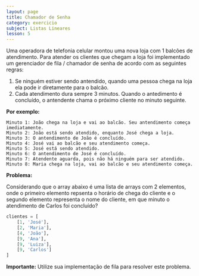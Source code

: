 ```yaml
---
layout: page
title: Chamador de Senha
category: exercicio
subject: Listas Lineares
lesson: 5
---
```



Uma operadora de telefonia celular montou uma nova loja com 1 balcões de atendimento.
Para atender os clientes que chegam a loja foi implementado um gerenciador de fila / chamador de senha de acordo com as seguintes regras:

1. Se ninguém estiver sendo antendido, quando uma pessoa chega na loja ela pode ir diretamente para o balcão.
1. Cada atendimento dura sempre 3 minutos. Quando o antedimento é concluído, o antendente chama o próximo cliente no minuto seguinte.

**Por exemplo:**
```
Minuto 1: João chega na loja e vai ao balcão. Seu antendimento começa imediatamente.
Minuto 2: João está sendo atendido, enquanto José chega a loja.
Minuto 3: O antendimento de João é concluído.
Minuto 4: José vai ao balcão e seu atendimento começa.
Minuto 5: José está sendo atendido.
Minuto 6: O antendimento de José é concluído.
Minuto 7: Atendente aguarda, pois não há ninguém para ser atendido.
Minuto 8: Maria chega na loja, vai ao balcão e seu atendimento começa.
```

**Problema:**

Considerando que o array abaixo é uma lista de arrays com 2 elementos, onde o primeiro elemento repsenta o horário de chega do cliente e o segundo elemento representa o nome do cliente, em que minuto o atendimento de Carlos foi concluído?

```python
clientes = [
    [1, 'José'],
    [2, 'Maria'],
    [4, 'João'],
    [9, 'Ana'],
    [9, 'Luiza'],
    [9, 'Carlos']
]
```


**Importante:** Utilize sua implementação de fila para resolver este problema.
